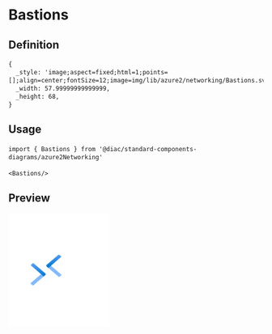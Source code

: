 # Bastions

## Definition

```
{
  _style: 'image;aspect=fixed;html=1;points=[];align=center;fontSize=12;image=img/lib/azure2/networking/Bastions.svg;strokeColor=none;',
  _width: 57.99999999999999,
  _height: 68,
}
```

## Usage

```
import { Bastions } from '@diac/standard-components-diagrams/azure2Networking'

<Bastions/>
```

## Preview

<img src="./bastions.png" width="200"/>
